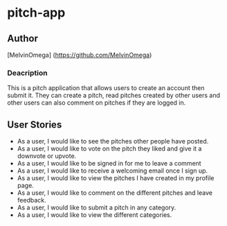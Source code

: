 # pitch-app

## Author
[MelvinOmega] (https://github.com/MelvinOmega)


### Deacription

This is a pitch application that allows users to create an account then submit it. They can create a pitch, read pitches created by other users and other users can also comment on pitches if they are logged in.

## User Stories
* As a user, I would like to see the pitches other people have posted.
* As a user, I would like to vote on the pitch they liked and give it a downvote or upvote.
* As a user, I would like to be signed in for me to leave a comment
* As a user, I would like to receive a welcoming email once I sign up.
* As a user, I would like to view the pitches I have created in my profile page.
* As a user, I would like to comment on the different pitches and leave feedback.
* As a user, I would like to submit a pitch in any category.
* As a user, I would like to view the different categories.